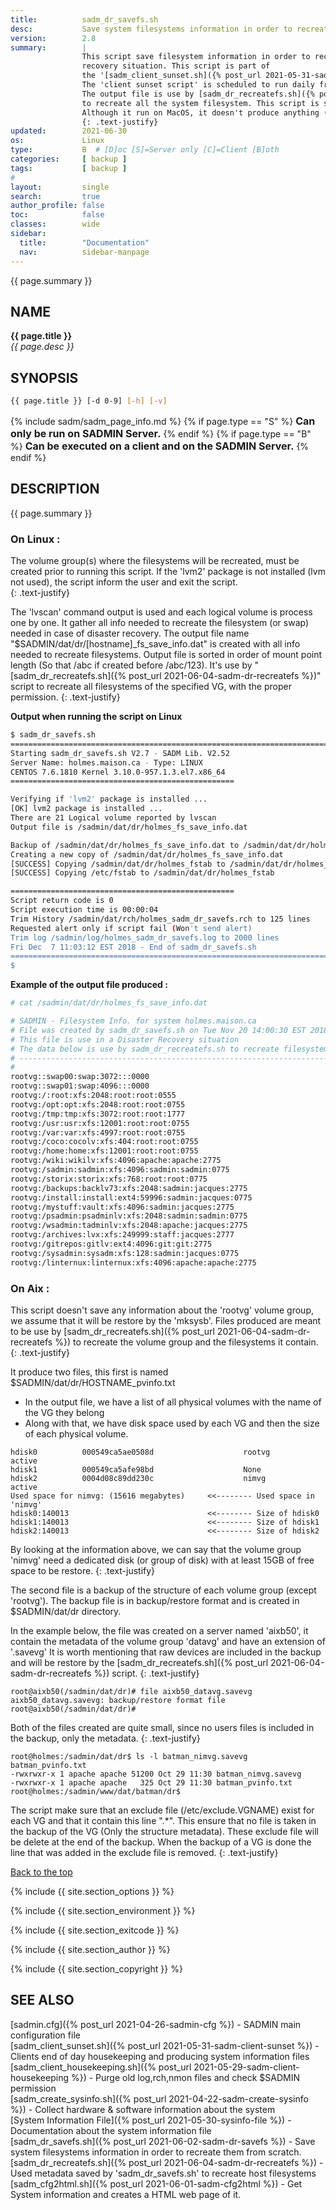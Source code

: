 ```yaml
---
title:          sadm_dr_savefs.sh
desc:           Save system filesystems information in order to recreate them from scratch
version:        2.8
summary:        | 
                This script save filesystem information in order to recreate them from scratch in a disaster 
                recovery situation. This script is part of 
                the '[sadm_client_sunset.sh]({% post_url 2021-05-31-sadm-client-sunset %})' script. 
                The 'client sunset script' is scheduled to run daily from the client crontab (/etc/cron.d/sadm_client).
                The output file is use by [sadm_dr_recreatefs.sh]({% post_url 2021-06-04-sadm-dr-recreatefs %}) 
                to recreate all the system filesystem. This script is supported on Aix and Linux.
                Although it run on MacOS, it doesn't produce anything (No lvm on MacOS).
                {: .text-justify}
updated:        2021-06-30
os:             Linux
type:           B  # [D]oc [S]=Server only [C]=Client [B]oth
categories:     [ backup ] 
tags:           [ backup ] 
#
layout:         single
search:         true
author_profile: false
toc:            false
classes:        wide
sidebar:
  title:        "Documentation"
  nav:          sidebar-manpage
---
```

<a id="top_of_page"></a>
{{ page.summary }} 


<a id="name"></a>
## NAME
**{{ page.title }}**  
*{{ page.desc }}*   



<a id="synopsis"></a>
## SYNOPSIS

```bash
{{ page.title }} [-d 0-9] [-h] [-v]
```

{% include sadm/sadm_page_info.md %}
{% if page.type == "S" %}
<font size="3"><strong>Can only be run on SADMIN Server.</strong></font>
{% endif %}
{% if page.type == "B" %}
<font size="3"><strong>Can be executed on a client and on the SADMIN Server.</strong></font>
{% endif %}




<a id="description"></a>
## DESCRIPTION

{{ page.summary }} 


### On Linux :

The volume group(s) where the filesystems will be recreated, must be created prior to running this script.
If the 'lvm2' package is not installed (lvm not used), the script inform the user and exit the script.  
{: .text-justify}

The 'lvscan' command output is used and each logical volume is process one by one.
It gather all info needed to recreate the filesystem (or swap) needed in case of disaster recovery.
The output file name "$SADMIN/dat/dr/[hostname]_fs_save_info.dat" is created with all info needed to recreate filesystems.
Output file is sorted in order of mount point length (So that /abc if created before /abc/123).
It's use by "[sadm_dr_recreatefs.sh]({% post_url 2021-06-04-sadm-dr-recreatefs %})" script to recreate all filesystems of the specified VG, with the proper permission.
{: .text-justify}


**Output when running the script on Linux**

```bash
$ sadm_dr_savefs.sh 
================================================================================
Starting sadm_dr_savefs.sh V2.7 - SADM Lib. V2.52
Server Name: holmes.maison.ca - Type: LINUX
CENTOS 7.6.1810 Kernel 3.10.0-957.1.3.el7.x86_64
==================================================

Verifying if 'lvm2' package is installed ...
[OK] lvm2 package is installed ...
There are 21 Logical volume reported by lvscan
Output file is /sadmin/dat/dr/holmes_fs_save_info.dat

Backup of /sadmin/dat/dr/holmes_fs_save_info.dat to /sadmin/dat/dr/holmes_fs_save_info.prev
Creating a new copy of /sadmin/dat/dr/holmes_fs_save_info.dat
[SUCCESS] Copying /sadmin/dat/dr/holmes_fstab to /sadmin/dat/dr/holmes_fstab.prev
[SUCCESS] Copying /etc/fstab to /sadmin/dat/dr/holmes_fstab

==================================================
Script return code is 0
Script execution time is 00:00:04
Trim History /sadmin/dat/rch/holmes_sadm_dr_savefs.rch to 125 lines
Requested alert only if script fail (Won't send alert)
Trim log /sadmin/log/holmes_sadm_dr_savefs.log to 2000 lines
Fri Dec  7 11:03:12 EST 2018 - End of sadm_dr_savefs.sh
================================================================================
$ 
```

**Example of the output file produced :**
```bash
# cat /sadmin/dat/dr/holmes_fs_save_info.dat

# SADMIN - Filesystem Info. for system holmes.maison.ca
# File was created by sadm_dr_savefs.sh on Tue Nov 20 14:00:30 EST 2018
# This file is use in a Disaster Recovery situation
# The data below is use by sadm_dr_recreatefs.sh to recreate filesystems
# ---------------------------------------------------------------------
# 
rootvg::swap00:swap:3072:::0000
rootvg::swap01:swap:4096:::0000
rootvg:/:root:xfs:2048:root:root:0555
rootvg:/opt:opt:xfs:2048:root:root:0755
rootvg:/tmp:tmp:xfs:3072:root:root:1777
rootvg:/usr:usr:xfs:12001:root:root:0755
rootvg:/var:var:xfs:4997:root:root:0755
rootvg:/coco:cocolv:xfs:404:root:root:0755
rootvg:/home:home:xfs:12001:root:root:0755
rootvg:/wiki:wikilv:xfs:4096:apache:apache:2775
rootvg:/sadmin:sadmin:xfs:4096:sadmin:sadmin:0775
rootvg:/storix:storix:xfs:768:root:root:0775
rootvg:/backups:backlv73:xfs:2048:sadmin:jacques:2775
rootvg:/install:install:ext4:59996:sadmin:jacques:0775
rootvg:/mystuff:vault:xfs:4096:sadmin:jacques:2775
rootvg:/psadmin:psadminlv:xfs:2048:sadmin:sadmin:0775
rootvg:/wsadmin:tadminlv:xfs:2048:apache:jacques:2775
rootvg:/archives:lvx:xfs:249999:staff:jacques:2777
rootvg:/gitrepos:gitlv:ext4:4096:git:git:2775
rootvg:/sysadmin:sysadm:xfs:128:sadmin:jacques:0775
rootvg:/linternux:linternux:xfs:4096:apache:apache:2775
```


### On Aix :

This script doesn't save any information about the 'rootvg' volume group, we assume that it will be restore by the 'mksysb'.
Files produced are meant to be use by [sadm_dr_recreatefs.sh]({% post_url 2021-06-04-sadm-dr-recreatefs %}) 
to recreate the volume group and the filesystems it contain.  
{: .text-justify}

It produce two files, this first is named $SADMIN/dat/dr/HOSTNAME_pvinfo.txt
- In the output file, we have a list of all physical volumes with the name of the VG they belong
- Along with that, we have disk space used by each VG and then the size of each physical volume.


```
hdisk0          000549ca5ae0508d                    rootvg          active      
hdisk1          000549ca5afe98bd                    None                        
hdisk2          0004d08c89dd230c                    nimvg           active      
Used space for nimvg: (15616 megabytes)     <<-------- Used space in 'nimvg'
hdisk0:140013                               <<-------- Size of hdisk0
hdisk1:140013                               <<-------- Size of hdisk1
hdisk2:140013                               <<-------- Size of hdisk2
```                        

By looking at the information above, we can say that the volume group 'nimvg' need a dedicated 
disk (or group of disk) with at least 15GB of free space to be restore.
{: .text-justify}

The second file is a backup of the structure of each volume group (except 'rootvg').
The backup file is in backup/restore format and is created in $SADMIN/dat/dr directory.


In the example below, the file was created on a server named 'aixb50', it contain the metadata of 
the volume group 'datavg' and have an extension of '.savevg'
It is worth mentioning that raw devices are included in the backup and will be restore by the 
[sadm_dr_recreatefs.sh]({% post_url 2021-06-04-sadm-dr-recreatefs %}) script.
{: .text-justify}

```
root@aixb50(/sadmin/dat/dr)# file aixb50_datavg.savevg
aixb50_datavg.savevg: backup/restore format file
root@aixb50(/sadmin/dat/dr)#
```                    

Both of the files created are quite small, since no users files is included in the backup, only the metadata.
{: .text-justify}

```
root@holmes:/sadmin/dat/dr$ ls -l batman_nimvg.savevg batman_pvinfo.txt
-rwxrwxr-x 1 apache apache 51200 Oct 29 11:30 batman_nimvg.savevg
-rwxrwxr-x 1 apache apache   325 Oct 29 11:30 batman_pvinfo.txt
root@holmes:/sadmin/www/dat/batman/dr$ 
```                    

The script make sure that an exclude file (/etc/exclude.VGNAME) exist for each VG and that it contain this line ".*".
This ensure that no file is taken in the backup of the VG (Only the structure metadata).
These exclude file will be delete at the end of the backup.
When the backup of a VG is done the line that was added in the exclude file is removed.
{: .text-justify}
 
[Back to the top](#top_of_page)


{% include {{ site.section_options     }} %}

{% include {{ site.section_environment }} %}

{% include {{ site.section_exitcode    }} %}

{% include {{ site.section_author      }} %}

{% include {{ site.section_copyright   }} %}


<a id="seealso"></a>
## SEE ALSO

[sadmin.cfg]({% post_url 2021-04-26-sadmin-cfg %}) - SADMIN main configuration file   
[sadm_client_sunset.sh]({% post_url 2021-05-31-sadm-client-sunset %}) - Clients end of day housekeeping and producing system information files  
[sadm_client_housekeeping.sh]({% post_url 2021-05-29-sadm-client-housekeeping %}) - Purge old log,rch,nmon files and check $SADMIN permission   
[sadm_create_sysinfo.sh]({% post_url 2021-04-22-sadm-create-sysinfo %}) - Collect hardware & software information about the system   
[System Information File]({% post_url 2021-05-30-sysinfo-file %}) - Documentation about the system information file  
[sadm_dr_savefs.sh]({% post_url 2021-06-02-sadm-dr-savefs %}) - Save system filesystems information in order to recreate them from scratch.  
[sadm_dr_recreatefs.sh]({% post_url 2021-06-04-sadm-dr-recreatefs %}) - Used metadata saved by 'sadm_dr_savefs.sh' to recreate host filesystems  
[sadm_cfg2html.sh]({% post_url 2021-06-01-sadm-cfg2html %}) - Get System information and creates a HTML web page of it.  
